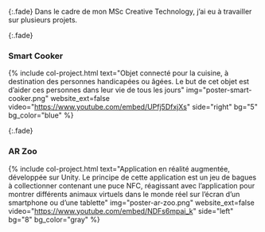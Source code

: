{:.fade}
Dans le cadre de mon MSc Creative Technology, j’ai eu à travailler sur plusieurs projets.

{:.fade}
### Smart Cooker

{%
    include col-project.html
    text="Objet connecté pour la cuisine, à destination des personnes handicapées ou âgées. Le but de cet objet est d’aider ces personnes dans leur vie de tous les jours"
    img="poster-smart-cooker.png"
    website_ext=false
    video="https://www.youtube.com/embed/UPfj5DfxjXs"
    side="right"
    bg="5"
    bg_color="blue"
%}

{:.fade}
### AR Zoo

{%
    include col-project.html
    text="Application en réalité augmentée, développée sur Unity. Le principe de cette application est un jeu de bagues à collectionner contenant une puce NFC, réagissant avec l’application pour montrer différents animaux virtuels dans le monde réel sur l’écran d’un smartphone ou d’une tablette"
    img="poster-ar-zoo.png"
    website_ext=false
    video="https://www.youtube.com/embed/NDFs6mpai_k"
    side="left"
    bg="8"
    bg_color="gray"
%}